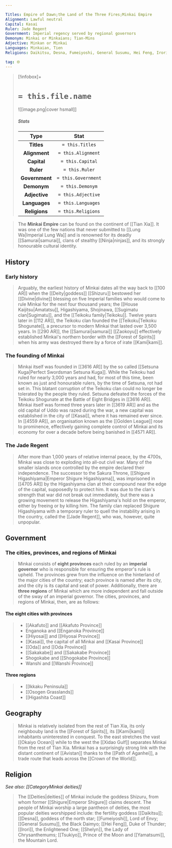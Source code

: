 ```yaml
---

Titles: Empire of Dawn;the Land of the Three Fires;Minkai Empire
Alignment: Lawful neutral
Capital: Kasai
Ruler: Jade Regent
Government: Imperial regency served by regional governors
Demonym: Minkai or Minkaians; Tian-Mins
Adjective: Minkan or Minkai
Languages: Minkaian, Tien
Religions: Daikitsu, Desna, Fumeiyoshi, General Susumu, Hei Feng, Irori, Shelyn, Shizuru, Tsukiyo, Yamatsumi

tag: 🌐
---
```


> [!infobox]+
> #  `= this.file.name`
> ![[image.png|cover hsmall]]
> ##### Stats
> Type | Stat |
> :---:|:---:|
> **Titles** | `= this.Titles` |
> **Alignment** | `= this.Alignment` |
> **Capital** | `= this.Capital` |
> **Ruler** | `= this.Ruler` |
> **Government** | `= this.Government` |
> **Demonym** | `= this.Demonym` |
> **Adjective** | `= this.Adjective` |
> **Languages** | `= this.Languages` |
> **Religions** | `= this.Religions` |



> The **Minkai Empire** can be found on the continent of [[Tian Xia]]. It was one of the few nations that never submitted to [[Lung Wa|Imperial Lung Wa]] and is renowned for its deadly [[Samurai|samurai]], clans of stealthy [[Ninja|ninjas]], and its strongly honourable cultural identity.



## History


### Early history

> Arguably, the earliest history of Minkai dates all the way back to [[100 AR]] when the [[Deity|goddess]] [[Shizuru]] bestowed her [[Divine|divine]] blessing on five Imperial families who would come to rule Minkai for the next four thousand years; the [[House Kaijitsu|Amatatsu]], Higashiyama, Shojinawa, [[Sugimatu clan|Sugimatu]], and the [[Teikoku family|Teikoku]]. Twelve years later in [[112 AR]], the Teikoku clan founded the [[Teikoku|Teikoku Shogunate]], a precursor to modern Minkai that lasted over 3,500 years. In [[290 AR]], the [[Samurai|samurai]] [[Zaokoyu]] effectively established Minkai's northern border with the [[Forest of Spirits]] when his army was destroyed there by a force of irate [[Kami|kami]].


### The founding of Minkai

> Minkai itself was founded in [[3616 AR]] by the so called [[Setsuna Kuga|Perfect Swordsman Setsuna Kuga]]. While the Teikoku had ruled for nearly 3,000 years and had, for most of this time, been known as just and honourable rulers, by the time of Setsuna, rot had set in. This blatant corruption of the Teikoku clan could no longer be tolerated by the people they ruled. Setsuna defeated the forces of the Teikoku Shogunate at the Battle of Eight Bridges in [[3616 AR]]. Minkai itself was formed three years later in [[3619 AR]] and as the old capital of Uddo was razed during the war, a new capital was established in the city of [[Kasai]], where it has remained ever since. In [[4559 AR]], an organisation known as the [[Golden League]] rose to prominence, effectively gaining complete control of Minkai and its economy for over a decade before being banished in [[4571 AR]].


### The Jade Regent

> After more than 1,000 years of relative internal peace, by the 4700s, Minkai was close to exploding into all-out civil war. Many of the smaller islands once controlled by the empire declared their independence. The successor to the Sakura Throne, [[Shigure Higashiyama|Emperor Shigure Higashiyama]], was imprisoned in [[4705 AR]] by the Higashiyama clan at their compound near the edge of the capital, supposedly to protect him. It was due to the clan's strength that war did not break out immediately, but there was a growing movement to release the Higashiyama's hold on the emperor, either by freeing or by killing him. The family clan replaced Shigure Higashiyama with a temporary ruler to quell the instability arising in the country, called the [[Jade Regent]], who was, however, quite unpopular.


## Government


### The cities, provinces, and regions of Minkai

> Minkai consists of **eight provinces** each ruled by an **imperial governor** who is responsible for ensuring the emperor's rule is upheld. The provinces grew from the influence on the hinterland of the major cities of the country; each province is named after its city, and the city is its capital and seat of power. Additionally, there are **three regions** of Minkai which are more independent and fall outside of the sway of an imperial governor. The cities, provinces, and regions of Minkai, then, are as follows:


#### The eight cities with provinces


> - [[Akafuto]] and [[Akafuto Province]]
> - Enganoka and [[Enganoka Province]]
> - [[Hiyosai]] and [[Hiyosai Province]]
> - [[Kasai]], the capital of all Minkai and [[Kasai Province]]
> - [[Oda]] and [[Oda Province]]
> - [[Sakakabe]] and [[Sakakabe Province]]
> - Shogokabe and [[Shogokabe Province]]
> - Wanshi and [[Wanshi Province]]

#### Three regions


> - [[Ikkaku Peninsula]]
> - [[Osogen Grasslands]]
> - [[Higashita Coast]]

## Geography

> Minkai is relatively isolated from the rest of Tian Xia, its only neighbouby land is the [[Forest of Spirits]], its [[Kami|kami]] inhabitants uninterested in conquest. To the east stretches the vast [[Okaiyo Ocean]] while to the west the [[Xidao Gulf]] separates Minkai from the rest of Tian Xia. Minkai has a surprisingly strong link with the distant continent of [[Avistan]] thanks to the [[Path of Aganhei]], a trade route that leads across the [[Crown of the World]].


## Religion

*See also: [[CategoryMinkai deities]]*
> The [[Deities|deities]] of Minkai include the goddess Shizuru, from whom former [[Shigure|Emperor Shigure]] claims descent. The people of Minkai worship a large pantheon of deities, the most popular deities worshipped include: the fertility goddess [[Daikitsu]]; [[Desna]], goddess of the north star; [[Fumeiyoshi]], Lord of Envy; [[General Susumu]], the Black Daimyo; [[Hei Feng]], Duke of Thunder; [[Irori]], the Enlightened One; [[Shelyn]], the Lady of Chrysanthemums; [[Tsukiyo]], Prince of the Moon and [[Yamatsumi]], the Mountain Lord.









